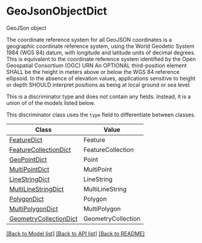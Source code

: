 # GeoJsonObjectDict

GeoJSon object

The coordinate reference system for all GeoJSON coordinates is a
geographic coordinate reference system, using the World Geodetic System
1984 (WGS 84) datum, with longitude and latitude units of decimal
degrees.
This is equivalent to the coordinate reference system identified by the
Open Geospatial Consortium (OGC) URN
An OPTIONAL third-position element SHALL be the height in meters above
or below the WGS 84 reference ellipsoid.
In the absence of elevation values, applications sensitive to height or
depth SHOULD interpret positions as being at local ground or sea level.


This is a discriminator type and does not contain any fields. Instead, it is a union
of of the models listed below.

This discriminator class uses the `type` field to differentiate between classes.

| Class | Value
| ------------ | -------------
[FeatureDict](FeatureDict.md) | Feature
[FeatureCollectionDict](FeatureCollectionDict.md) | FeatureCollection
[GeoPointDict](GeoPointDict.md) | Point
[MultiPointDict](MultiPointDict.md) | MultiPoint
[LineStringDict](LineStringDict.md) | LineString
[MultiLineStringDict](MultiLineStringDict.md) | MultiLineString
[PolygonDict](PolygonDict.md) | Polygon
[MultiPolygonDict](MultiPolygonDict.md) | MultiPolygon
[GeometryCollectionDict](GeometryCollectionDict.md) | GeometryCollection


[[Back to Model list]](../../README.md#models-v1-link) [[Back to API list]](../../README.md#documentation-for-api-endpoints) [[Back to README]](../../README.md)

